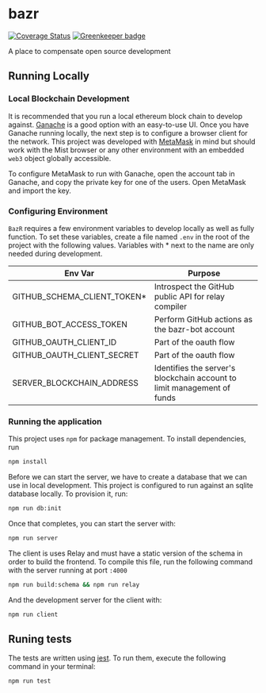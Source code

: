 # bazr

[![Coverage Status](https://coveralls.io/repos/github/AlecAivazis/bazr/badge.svg)](https://coveralls.io/github/AlecAivazis/bazr) [![Greenkeeper badge](https://badges.greenkeeper.io/AlecAivazis/bazr.svg)](https://greenkeeper.io/)

A place to compensate open source development

## Running Locally

### Local Blockchain Development

It is recommended that you run a local ethereum block chain to develop against. [Ganache](http://truffleframework.com/ganache/) is a good option with an easy-to-use UI. Once you have Ganache running locally, the next step is to configure a browser client for the network. This project was developed with [MetaMask](https://metamask.io/) in mind but should work with the Mist browser or any other environment with an embedded `web3` object globally accessible.

To configure MetaMask to run with Ganache, open the account tab in Ganache, and copy the private key for one of the users. Open MetaMask and import the key.

### Configuring Environment

`BazR` requires a few environment variables to develop locally as well
as fully function. To set these variables, create a file named `.env` in the root of the project with the following values. Variables with \* next to the name are only needed during development.

| Env Var                      | Purpose                                                                 |
| ---------------------------- | ----------------------------------------------------------------------- |
| GITHUB_SCHEMA_CLIENT_TOKEN\* | Introspect the GitHub public API for relay compiler                     |
| GITHUB_BOT_ACCESS_TOKEN      | Perform GitHub actions as the bazr-bot account                          |
| GITHUB_OAUTH_CLIENT_ID       | Part of the oauth flow                                                  |
| GITHUB_OAUTH_CLIENT_SECRET   | Part of the oauth flow                                                  |
| SERVER_BLOCKCHAIN_ADDRESS    | Identifies the server's blockchain account to limit management of funds |

### Running the application

This project uses `npm` for package management. To install dependencies, run

```bash
npm install
```

Before we can start the server, we have to create a database that we can use in local development.
This project is configured to run against an sqlite database locally. To provision it, run:

```bash
npm run db:init
```

Once that completes, you can start the server with:

```bash
npm run server
```

The client is uses Relay and must have a static version of the schema in order to build the frontend. To compile this file, run the following command with the server running at port `:4000`

```bash
npm run build:schema && npm run relay
```

And the development server for the client with:

```bash
npm run client
```

## Runing tests

The tests are written using [jest](https://facebook.github.io/jest/). To run them, execute the following command in your terminal:

```bash
npm run test
```
